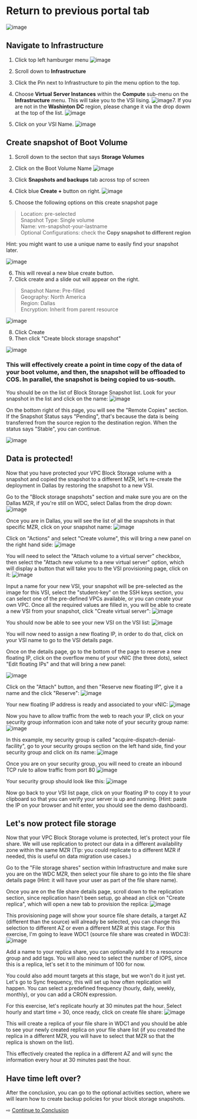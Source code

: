 
# Return to previous portal tab

![image](https://media.github.ibm.com/user/273685/files/f5e513dd-537d-4ae0-8023-d3cb761215fa)

## Navigate to Infrastructure
1. Click top left hamburger menu
![image](https://media.github.ibm.com/user/273685/files/83cb0dad-b99c-4968-9027-a23abc08a630)

3. Scroll down to **Infrastructure**
4. Click the Pin next to Infrastructure to pin the menu option to the top.
5. Choose **Virtual Server Instances** within the **Compute** sub-menu on the **Infrastructure** menu. This will take you to the VSI lising.
![image](https://media.github.ibm.com/user/273685/files/a96cee77-830b-494a-a3f9-3081c98de3bf)7. If you are not in the **Washinton DC** region, please change it via the drop dowm at the top of the list.
![image](https://media.github.ibm.com/user/273685/files/211dd638-7af9-4b00-83d6-75bba5bc2186)

9. Click on your VSI Name.
![image](https://media.github.ibm.com/user/273685/files/ef44a2e1-b6a7-48e4-85d5-0519420756b1)

## Create snapshot of Boot Volume

1. Scroll down to the secton that says **Storage Volumes**
2. Click on the Boot Volume Name
![image](https://media.github.ibm.com/user/273685/files/aea97dea-f367-4804-b5b3-20670edece67)

4. Click **Snapshots and backups** tab across top of screen
5. Click blue **Create +** button on right.
![image](https://media.github.ibm.com/user/273685/files/30524efb-1edd-43ea-89c5-2477b1a73697)


7. Choose the following options on this create snapshot page

>Location: pre-selected<br>
>Snapshot Type: Single volume<br>
>Name: vm-snapshot-your-lastname<br>
>Optional Configurations: check the **Copy snapshot to different region**<br>

Hint: you might want to use a unique name to easily find your snapshot later.
  
![image](https://media.github.ibm.com/user/273685/files/9dc48afc-2452-4ad1-a20a-e68e4d76b917)
  
6. This will reveal a new blue create button.  
7. Click create and a slide out will appear on the right.

>Snapshot Name: Pre-filled<br>
>Geography: North America<br>
>Region: Dallas<br>
>Encryption: Inherit from parent resource<br>

![image](https://media.github.ibm.com/user/273685/files/1d9c8d4c-b22b-48f2-b6bb-a12f63a3256e)


8. Click Create
9. Then click "Create block storage snapshot"

![image](https://media.github.ibm.com/user/273685/files/f32bb7de-bcd4-46dc-ae6b-349c93f4292d)


### This will effectively create a point in time copy of the data of your boot volume, and then, the snapshot will be offloaded to COS. In parallel, the snapshot is being copied to us-south.
  
You should be on the list of Block Storage Snapshot list.
Look for your snapshot in the list and click on the name:
![image](https://media.github.ibm.com/user/273685/files/ad6af4d4-9bd8-4e6d-bfbc-64bde6a3b418)


On the bottom right of this page, you will see the "Remote Copies" section. If the Snapshot Status says "Pending", that's because the data is being transferred from the source region to the destination region. When the status says "Stable", you can continue.

![image](https://media.github.ibm.com/user/273685/files/1a364b54-74cf-492c-b234-287185531081)


## Data is protected!
  Now that you have protected your VPC Block Storage volume with a snapshot and copied the snapshot to a different MZR, let's re-create the deployment in Dallas by restoring the snapshot to a new VSI.

  
Go to the "Block storage snapshots" section and make sure you are on the Dallas MZR, if you're still on WDC, select Dallas from the drop down:
 ![image](https://media.github.ibm.com/user/273685/files/93d6c88b-ba96-464f-9677-ed1b550ae1f0)

Once you are in Dallas, you will see the list of all the snapshots in that specific MZR, click on your snapshot name:
  ![image](https://media.github.ibm.com/user/273685/files/973a2af1-4799-46d0-b324-a83a779ca65f)

Click on "Actions" and select "Create volume", this will bring a new panel on the right hand side:
![image](https://media.github.ibm.com/user/273685/files/7981ebca-7938-4da6-bdc6-2259c338d6f5)

  You will need to select the "Attach volume to a virtual server" checkbox, then select the "Attach new volume to a new virtual server" option, which will display a button that will take you to the VSI provisioning page, click on it:
  ![image](https://media.github.ibm.com/user/273685/files/391a7868-2ede-4c83-a049-00478caf207b)

Input a name for your new VSI, your snapshot will be pre-selected as the image for this VSI, select the "student-key" on the SSH keys section, you can select one of the pre-defined VPCs available, or you can create your own VPC. Once all the required values are filled in, you will be able to create a new VSI from your snapshot, click "Create virtual server":
  ![image](https://media.github.ibm.com/user/273685/files/25d85ca0-10e4-457a-a283-acf48f955560)

  You should now be able to see your new VSI on the VSI list:
  ![image](https://media.github.ibm.com/user/273685/files/782d5145-5c3b-4435-9274-9a3fa3b6cfd7)

  You will now need to assign a new floating IP, in order to do that, click on your VSI name to go to the VSI details page.
  
  Once on the details page, go to the bottom of the page to reserve a new floating IP, click on the overflow menu of your vNIC (the three dots), select "Edit floating IPs" and that will bring a new panel:

  ![image](https://media.github.ibm.com/user/273685/files/bf2c850a-c897-4701-b23f-5eec9ea60457)

  Click on the "Attach" button, and then "Reserve new floating IP", give it a name and the click "Reserve":
  ![image](https://media.github.ibm.com/user/273685/files/d475a4e4-e491-4af8-8ebc-23884667492b)

  Your new floating IP address is ready and associated to your vNIC:
  ![image](https://media.github.ibm.com/user/273685/files/a1b486ef-a9a1-4bd6-bb54-5fc2b0ffc4a3)

  Now you have to allow traffic from the web to reach your IP, click on your security group information icon and take note of your security group name:
![image](https://media.github.ibm.com/user/273685/files/c8d8807c-aa43-47ed-b3b9-cbd94da57f62)

  In this example, my security group is called "acquire-dispatch-denial-facility", go to your security groups section on the left hand side, find your security group and click on its name:
  ![image](https://media.github.ibm.com/user/273685/files/65bd192f-4df8-40dd-b48e-9336a39ee5f8)

  Once you are on your security group, you will need to create an inbound TCP rule to allow traffic from port 80
  ![image](https://media.github.ibm.com/user/273685/files/2aef4361-e2ad-4062-ac5c-9f3a97fcda19)

  Your security group should look like this:
![image](https://media.github.ibm.com/user/273685/files/cf7bb104-ef3d-4ddc-9d7f-f35b8bddedc1)

  Now go back to your VSI list page, click on your floating IP to copy it to your clipboard so that you can verify your server is up and running. (Hint: paste the IP on your browser and hit enter, you should see the demo dashboard).
  
  
## Let's now protect file storage
  Now that your VPC Block Storage volume is protected, let's protect your file share. We will use replication to protect our data in a different availability zone within the same MZR (Tip: you could replicate to a different MZR if needed, this is useful on data migration use cases.)

  Go to the "File storage shares" section within Infrastructure and make sure you are on the WDC MZR, then select your file share to go into the file share details page (Hint: it will have your user as part of the file share name). 
  
  Once you are on the file share details page, scroll down to the replication section, since replication hasn't been setup, go ahead an click on "Create replica", which will open a new tab to provision the replica:
  ![image](https://media.github.ibm.com/user/273685/files/9e64fcd4-6e28-458f-ae2a-37138c7dce74)

This provisioning page will show your source file share details, a target AZ (different than the source) will already be selected, you can change this selection to different AZ or even a different MZR at this stage. For this exercise, I'm going to leave WDC1 (source file share was created in WDC3):
![image](https://media.github.ibm.com/user/273685/files/b13214d1-c7e7-4018-b98a-16b9d4416980)

Add a name to your replica share, you can optionally add it to a resource group and add tags. You will also need to select the number of IOPS, since this is a replica, let's set it to the minimum of 100 for now.

You could also add mount targets at this stage, but we won't do it just yet. Let's go to Sync frequency, this will set up how often replication will happen. You can select a predefined frequency (hourly, daily, weekly, monthly), or you can add a CRON expression. 

For this exercise, let's replicate hourly at 30 minutes pat the hour. Select hourly and start time = 30, once ready, click on create file share:
![image](https://media.github.ibm.com/user/273685/files/3a6cc5ca-b49f-4f24-8277-7fee86a14c09)

This will create a replica of your file share in WDC1 and you should be able to see your newly created replica on your file share list (if you created the replica in a different MZR, you will have to select that MZR so that the replica is shown on the list).

This effectively created the replica in a different AZ and will sync the information every hour at 30 minutes past the hour.



  ## Have time left over?
  
  After the conclusion, you can go to the optional activities section, where we will learn how to create backup policies for your block storage snapshots.
 


⇨ [Continue to Conclusion](40-conclusion.md)
